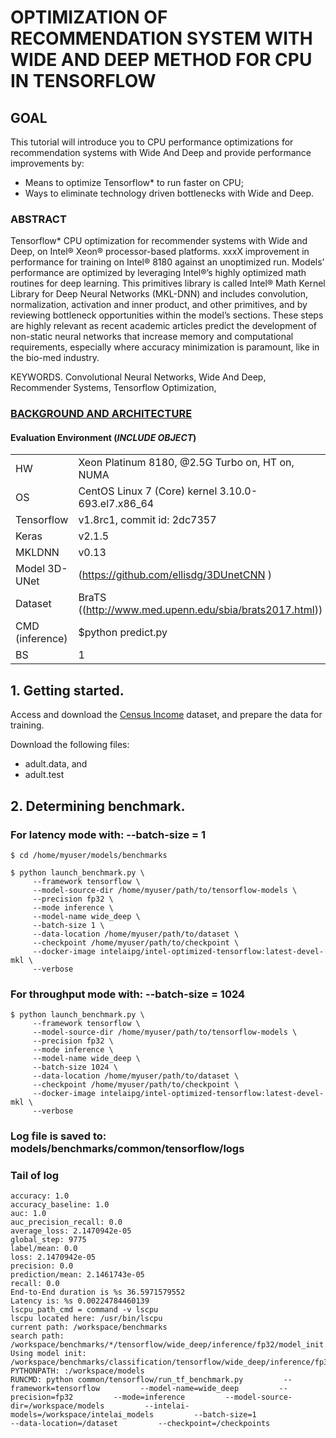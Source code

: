 
# OPTIMIZATION OF RECOMMENDATION SYSTEM WITH WIDE AND DEEP METHOD FOR CPU IN TENSORFLOW

## GOAL
This tutorial will introduce you to CPU performance optimizations for recommendation systems with Wide And Deep and provide performance improvements by:

- Means to optimize Tensorflow* to run faster on CPU;
- Ways to eliminate technology driven bottlenecks with Wide and Deep.


### ABSTRACT  
Tensorflow* CPU optimization for recommender systems with Wide and Deep, on Intel® Xeon® processor-based platforms. xxxX improvement in performance for training on Intel® 8180 against an unoptimized run.
Models’ performance are optimized by leveraging Intel®’s highly optimized math routines for deep learning. This primitives library is called Intel® Math Kernel Library for Deep Neural Networks (MKL-DNN) and includes convolution, normalization, activation and inner product, and other primitives, and by reviewing bottleneck opportunities within the model’s sections. These steps are highly relevant as recent academic articles predict the development of non-static neural networks that increase memory and computational requirements, especially where accuracy minimization is paramount, like in the bio-med industry.


KEYWORDS. Convolutional Neural Networks, Wide And Deep, Recommender Systems, Tensorflow Optimization,

### [BACKGROUND AND ARCHITECTURE](https://github.com/luisxcardozo/Recommender-Systems/blob/master/data/WD_Background.md)

#### Evaluation Environment (*INCLUDE OBJECT*)

|  |  | 
| :---         | :---        | 
|HW   | Xeon Platinum 8180, @2.5G Turbo on, HT on, NUMA     |
| OS    | CentOS Linux 7 (Core)  kernel 3.10.0-693.el7.x86_64       |
| Tensorflow   | v1.8rc1, commit id: 2dc7357    |
| Keras  | v2.1.5      |
| MKLDNN   | v0.13  |
| Model	3D-UNet | (https://github.com/ellisdg/3DUnetCNN ) |
| Dataset | BraTS ((http://www.med.upenn.edu/sbia/brats2017.html)) |
| CMD (inference)| $python predict.py|
| BS | 1 |


## 1. Getting started.
Access and download the [Census Income]( https://archive.ics.uci.edu/ml/datasets/Census+Income) dataset, and prepare the data for training.

Download the following files: 
- adult.data, and 
- adult.test

## 2. Determining benchmark.

### For latency mode with: --batch-size = 1
 ```
 $ cd /home/myuser/models/benchmarks

$ python launch_benchmark.py \ 
      --framework tensorflow \ 
      --model-source-dir /home/myuser/path/to/tensorflow-models \
      --precision fp32 \
      --mode inference \
      --model-name wide_deep \
      --batch-size 1 \
      --data-location /home/myuser/path/to/dataset \
      --checkpoint /home/myuser/path/to/checkpoint \
      --docker-image intelaipg/intel-optimized-tensorflow:latest-devel-mkl \
      --verbose
 ```
### For throughput mode with: --batch-size = 1024
 ```
 $ python launch_benchmark.py \ 
      --framework tensorflow \ 
      --model-source-dir /home/myuser/path/to/tensorflow-models \
      --precision fp32 \
      --mode inference \
      --model-name wide_deep \
      --batch-size 1024 \
      --data-location /home/myuser/path/to/dataset \
      --checkpoint /home/myuser/path/to/checkpoint \
      --docker-image intelaipg/intel-optimized-tensorflow:latest-devel-mkl \
      --verbose
 ``` 
### Log file is saved to: models/benchmarks/common/tensorflow/logs

### Tail of log
 ``` 
accuracy: 1.0
accuracy_baseline: 1.0
auc: 1.0
auc_precision_recall: 0.0
average_loss: 2.1470942e-05
global_step: 9775
label/mean: 0.0
loss: 2.1470942e-05
precision: 0.0
prediction/mean: 2.1461743e-05
recall: 0.0
End-to-End duration is %s 36.5971579552
Latency is: %s 0.00224784460139
lscpu_path_cmd = command -v lscpu
lscpu located here: /usr/bin/lscpu
current path: /workspace/benchmarks
search path: /workspace/benchmarks/*/tensorflow/wide_deep/inference/fp32/model_init.py
Using model init: /workspace/benchmarks/classification/tensorflow/wide_deep/inference/fp32/model_init.py
PYTHONPATH: :/workspace/models
RUNCMD: python common/tensorflow/run_tf_benchmark.py         --framework=tensorflow         --model-name=wide_deep         --precision=fp32         --mode=inference         --model-source-dir=/workspace/models         --intelai-models=/workspace/intelai_models         --batch-size=1                  --data-location=/dataset         --checkpoint=/checkpoints
 ``` 
